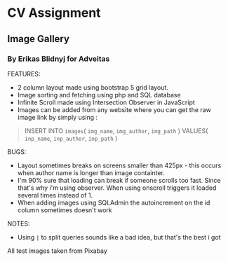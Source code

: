 # CV Assignment 
## Image Gallery
### By Erikas Blidnyj for Adveitas

FEATURES:

* 2 column layout made using bootstrap 5 grid layout.
* Image sorting and fetching using php and SQL database
* Infinite Scroll made using Intersection Observer in JavaScript
* Images can be added from any website where you can get the raw image link by simply using :

>INSERT INTO `images`(
>    `img_name`,
>    `img_author`,
>    `img_path`
>)
>VALUES(
>    `inp_name`,
>    `inp_author`,
>    `inp_path`
>)

BUGS:
* Layout sometimes breaks on screens smaller than 425px - this occurs when author name is longer than image containter.
* I'm 90% sure that loading can break if someone scrolls too fast. Since that's why i'm using observer. When using onscroll triggers it loaded several times instead of 1.
* When adding images using SQLAdmin the autoincrement on the id column sometimes doesn't work

NOTES:
* Using `|` to split queries sounds like a bad idea, but that's the best i got

All test images taken from Pixabay